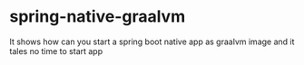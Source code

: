 # spring-native-graalvm
It shows how can you start a spring boot native app as graalvm image and it tales no time to start app
